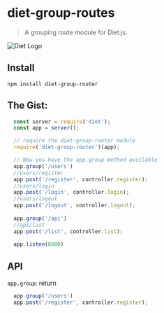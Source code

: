 # diet-group-routes
> A grouping route module for Diet.js.

![Diet Logo](http://i.imgur.com/Dasjkkp.png)

## Install
```
npm install diet-group-router
```

## The Gist:


```javascript
  const server = require('diet');
  const app = server();

  // require the diet-group-router module
  require('diet-group-router')(app);

  // Now you have the app.group method available
  app.group('/users')
  //users/register
  app.post('/register', controller.register);
  //users/login
  app.post('/login', controller.login);
  //users/logout
  app.post('/logout', controller.logout);
  
  app.group('/api')
  //api/list
  app.post('/list', controller.list);
  
  app.listen(8000)
```

## API

```app.group```: return 
```javascript
  app.group('/users')
  app.post('/register', controller.register);
 ``` 
